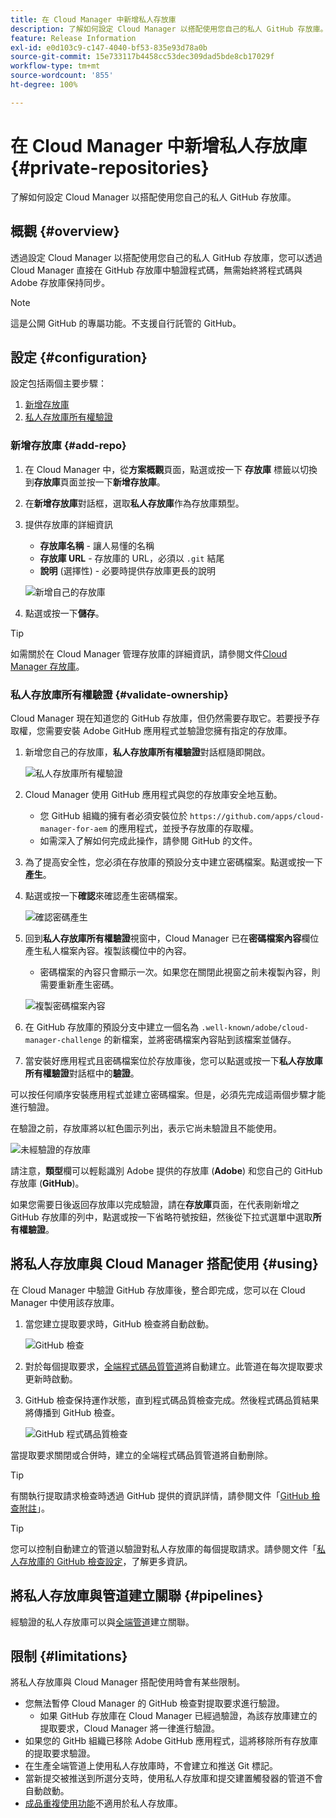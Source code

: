 ```yaml
---
title: 在 Cloud Manager 中新增私人存放庫
description: 了解如何設定 Cloud Manager 以搭配使用您自己的私人 GitHub 存放庫。
feature: Release Information
exl-id: e0d103c9-c147-4040-bf53-835e93d78a0b
source-git-commit: 15e733117b4458cc53dec309dad5bde8cb17029f
workflow-type: tm+mt
source-wordcount: '855'
ht-degree: 100%

---
```



# 在 Cloud Manager 中新增私人存放庫 {#private-repositories}

了解如何設定 Cloud Manager 以搭配使用您自己的私人 GitHub 存放庫。

## 概觀 {#overview}

透過設定 Cloud Manager 以搭配使用您自己的私人 GitHub 存放庫，您可以透過 Cloud Manager 直接在 GitHub 存放庫中驗證程式碼，無需始終將程式碼與 Adobe 存放庫保持同步。

>[!NOTE]
>
>這是公開 GitHub 的專屬功能。不支援自行託管的 GitHub。

## 設定 {#configuration}

設定包括兩個主要步驟：

1. [新增存放庫](#add-repo)
1. [私人存放庫所有權驗證](#validate-ownership)

### 新增存放庫 {#add-repo}

1. 在 Cloud Manager 中，從&#x200B;**方案概觀**&#x200B;頁面，點選或按一下 **存放庫** 標籤以切換到&#x200B;**存放庫**&#x200B;頁面並按一下&#x200B;**新增存放庫**。

1. 在&#x200B;**新增存放庫**&#x200B;對話框，選取&#x200B;**私人存放庫**&#x200B;作為存放庫類型。

1. 提供存放庫的詳細資訊

   * **存放庫名稱** - 讓人易懂的名稱
   * **存放庫 URL** - 存放庫的 URL，必須以 `.git` 結尾
   * **說明** (選擇性) - 必要時提供存放庫更長的說明

   ![新增自己的存放庫](/help/assets/repositories/add-own-github.png)

1. 點選或按一下&#x200B;**儲存**。

>[!TIP]
>
>如需關於在 Cloud Manager 管理存放庫的詳細資訊，請參閱文件[Cloud Manager 存放庫](/help/managing-code/managing-repositories.md)。

### 私人存放庫所有權驗證 {#validate-ownership}

Cloud Manager 現在知道您的 GitHub 存放庫，但仍然需要存取它。若要授予存取權，您需要安裝 Adobe GitHub 應用程式並驗證您擁有指定的存放庫。

1. 新增您自己的存放庫，**私人存放庫所有權驗證**&#x200B;對話框隨即開啟。

   ![私人存放庫所有權驗證](/help/assets/repositories/private-repo-validate.png)

1. Cloud Manager 使用 GitHub 應用程式與您的存放庫安全地互動。
   * 您 GitHub 組織的擁有者必須安裝位於 `https://github.com/apps/cloud-manager-for-aem` 的應用程式，並授予存放庫的存取權。
   * 如需深入了解如何完成此操作，請參閱 GitHub 的文件。

1. 為了提高安全性，您必須在存放庫的預設分支中建立密碼檔案。點選或按一下&#x200B;**產生**。

1. 點選或按一下&#x200B;**確認**&#x200B;來確認產生密碼檔案。

   ![確認密碼產生](/help/assets/repositories/confirm-generation.png)

1. 回到&#x200B;**私人存放庫所有權驗證**&#x200B;視窗中，Cloud Manager 已在&#x200B;**密碼檔案內容**&#x200B;欄位產生私人檔案內容。複製該欄位中的內容。

   * 密碼檔案的內容只會顯示一次。如果您在關閉此視窗之前未複製內容，則需要重新產生密碼。

   ![複製密碼檔案內容](/help/assets/repositories/new-secret.png)

1. 在 GitHub 存放庫的預設分支中建立一個名為 `.well-known/adobe/cloud-manager-challenge` 的新檔案，並將密碼檔案內容貼到該檔案並儲存。

1. 當安裝好應用程式且密碼檔案位於存放庫後，您可以點選或按一下&#x200B;**私人存放庫所有權驗證**&#x200B;對話框中的&#x200B;**驗證**。

可以按任何順序安裝應用程式並建立密碼檔案。但是，必須先完成這兩個步驟才能進行驗證。

在驗證之前，存放庫將以紅色圖示列出，表示它尚未驗證且不能使用。

![未經驗證的存放庫](/help/assets/repositories/unvalidated-repo.png)

請注意，**類型**&#x200B;欄可以輕鬆識別 Adobe 提供的存放庫 (**Adobe**) 和您自己的 GitHub 存放庫 (**GitHub**)。

如果您需要日後返回存放庫以完成驗證，請在&#x200B;**存放庫**&#x200B;頁面，在代表剛新增之 GitHub 存放庫的列中，點選或按一下省略符號按鈕，然後從下拉式選單中選取&#x200B;**所有權驗證**。

## 將私人存放庫與 Cloud Manager 搭配使用 {#using}

在 Cloud Manager 中驗證 GitHub 存放庫後，整合即完成，您可以在 Cloud Manager 中使用該存放庫。

1. 當您建立提取要求時，GitHub 檢查將自動啟動。

   ![GitHub 檢查](/help/assets/repositories/github-checks.png)

1. 對於每個提取要求，[全端程式碼品質管道](/help/using/managing-pipelines.md)將自動建立。此管道在每次提取要求更新時啟動。

1. GitHub 檢查保持運作狀態，直到程式碼品質檢查完成。然後程式碼品質結果將傳播到 GitHub 檢查。

   ![GitHub 程式碼品質檢查](/help/assets/repositories/github-code-quality.png)

當提取要求關閉或合併時，建立的全端程式碼品質管道將自動刪除。

>[!TIP]
>
>有關執行提取請求檢查時透過 GitHub 提供的資訊詳情，請參閱文件「[GitHub 檢查附註](github-annotations.md)」。

>[!TIP]
>
>您可以控制自動建立的管道以驗證對私人存放庫的每個提取請求。請參閱文件「[私人存放庫的 GitHub 檢查設定](github-check-config.md)，了解更多資訊。

## 將私人存放庫與管道建立關聯 {#pipelines}

經驗證的私人存放庫可以與[全端管道](/help/overview/ci-cd-pipelines.md)建立關聯。

## 限制 {#limitations}

將私人存放庫與 Cloud Manager 搭配使用時會有某些限制。

* 您無法暫停 Cloud Manager 的 GitHub 檢查對提取要求進行驗證。
   * 如果 GitHub 存放庫在 Cloud Manager 已經過驗證，為該存放庫建立的提取要求，Cloud Manager 將一律進行驗證。
* 如果您的 GitHb 組織已移除 Adobe GitHub 應用程式，這將移除所有存放庫的提取要求驗證。
* 在生產全端管道上使用私人存放庫時，不會建立和推送 Git 標記。
* 當新提交被推送到所選分支時，使用私人存放庫和提交建置觸發器的管道不會自動啟動。
* [成品重複使用功能](/help/getting-started/project-setup.md#build-artifact-reuse)不適用於私人存放庫。
